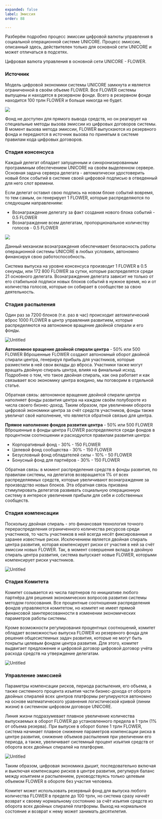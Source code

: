 ```yaml
---
expanded: false
label: Эмиссия
order: 88

---
```

Разберём подробно процесс эмиссии цифровой валюты управления в социальной операционной системе UNICORE. Процесс эмиссии, описанный здесь, действителен только для основной сети UNICORE и может отличаться в подсетях. 

Цифровая валюта управления в основной сети UNICORE - FLOWER.

### Источник

Модель цифровой экономики системы UNICORE замкнута и является ограниченной в своём объеме FLOWER. Все FLOWER системы выпущены и находятся в резервном фонде. Всего в резервном фонде находится 100 трлн FLOWER и больше никогда не будет. 

![](https://s3-us-west-2.amazonaws.com/secure.notion-static.com/216f7433-8eca-42ca-9734-e2258d119212/Untitled.png)

Фонд не доступен для прямого вывода средств, но он реагирует на специальные методы вызова эмиссии из цифровых договоров системы. В момент вызова метода эмиссии, FLOWER выпускаются из резервного фонда и передаются в источник вызова по принятым в системе правилам кода цифровых договоров. 

### Стадия консенсуса
Каждый делегат обладает запущенным и синхронизированным программным обеспечением UNICORE на своём выделенном сервере. Основная задача сервера делегата - автоматически удостоверить новый блок событий в системе своей цифровой подписью в отведенный для него слот времени. 

Если делегат оставил свою подпись на новом блоке событий вовремя, то тем самым, он генерирует 1 FLOWER, которые распределяются по следующим направлениям:

- Вознаграждение делегату за факт создания нового блока событий - 0.5 FLOWER
- Вознаграждение всем делегатам, пропорциональное количеству голосов - 0.5 FLOWER

![](https://s3-us-west-2.amazonaws.com/secure.notion-static.com/d9f48b27-24e2-48ff-83e4-af10add3345c/Untitled.png)

Данный механизм вознаграждения обеспечивает безопасность работы операционной системы UNICORE в любых условиях, автономно финансируя свою работоспособность. 

Система выпуска на уровне консенсуса производит 1 FLOWER в 0.5 секунды, или 172 800 FLOWER за сутки, которые распределятся среди 21 основного делегата. Вознаграждение делегата зависит не только от его стабильной подписи новых блоков событий в нужное время, но и от количества голосов, которые он собирает в сообществе за свою деятельность. 

  

### Стадия распыления

Один раз за 7200 блоков (т.е. раз в час) происходит автоматический вброс 1000 FLOWER в центр управления развитием, которые распределяются на автономное вращение двойной спирали и его фонды. 

![Untitled](https://s3-us-west-2.amazonaws.com/secure.notion-static.com/40bbdece-2356-4d42-a703-ffa07de8e74a/Untitled.png)

**Автономное вращение двойной спирали центра** - 50% или 500 FLOWER
Вброшенные FLOWER создают автономный оборот двойной спирали центра, генерируя прибыль для участников, которые разместили в ней свои вклады до вброса. Участники также могут вращать двойную спираль центра, влияя на финальный исход. Подробнее о том, что такое двойная спираль, как она работает и как связывает всю экономику центра воедино, мы поговорим в отдельной статье. 

Обратная связь: автономное вращение двойной спирали центра наполняет фонды развития центра на каждом своём полубороте из числа своего бизнес-доход. Таким образом, при увеличении оборота цифровой экономики центра за счёт средств участников, фонды также увеличат своё наполнение, что является обратной связью для центра. 

**Прямое наполнение фондов развития центра** - 50% или 500 FLOWER
Вброшенные в фонды центра FLOWER распределяются среди фондов в процентном соотношении и расходуются правилам развития центра:

- Корпоративный фонд - 30% - 150 FLOWER
- Целевой фонд сообщества - 30% - 150 FLOWER
- Безусловный фонд обладателей силы - 10% - 50 FLOWER
- Бонусный фонд для партнёров - 30% - 150 FLOWER

Обратная связь: в момент распределения средств в фонды развития, по правилам системы, на делегатов возвращается 1% от всех распределяемых средств, которые увеличивают вознаграждение за производство новых блоков. Эта обратная связь призвана стимулировать делегатов развивать социальную операционную систему в интересе увеличения прибыли для себя и собственных сообществ. 

### Стадия компенсации

Поскольку двойная спираль - это финансовая технология точного перераспределения ограниченного количества ресурсов среди участников, то часть участников в ней всегда несёт фиксированные и заранее известные риски. Исключением является двойная спираль центра развития, которая компенсирует риски от участия в ней за счёт эмиссии новых FLOWER. Так, в момент совершения вклада в двойную спираль центра развития, система выпускает новые FLOWER, которыми компенсирует риски участников.

![Untitled](https://s3-us-west-2.amazonaws.com/secure.notion-static.com/65c16baf-8929-4f61-8056-0c1138a9128a/Untitled.png)

### Стадия Комитета

Комитет созывается из числа партнеров по инициативе любого партнёра для решения экономических вопросов развития системы методом голосования. Все процентные соотношения распределения фондов управляются комитетом, но комитет не имеет прямой финансовой заинтересованности в изменении экономических параметров работы системы. 

Кроме возможности регулирования процентных соотношений, комитет обладает возможностью выпуска FLOWER из резервного фонда для решения общесистемных задач развития, которые не могут быть покрыты целевым фондом центра развития. Для этого, комитет выдвигает предложение и цифровой договор цифровой договор учёта расхода средств на утверждение делегатам. 

![Untitled](https://s3-us-west-2.amazonaws.com/secure.notion-static.com/7e066eaa-fce4-44e2-b6b5-be5224b5717b/Untitled.png)

### Управление эмиссией

Параметры компенсации рисков, периода распыления, его объема, а также системного процента изъятия части бизнес-дохода от оборота двойных спиралей всех центров платформы регулируются автономно на основе математического уравнения логистической кривой (линии жизни) в системном цифровом договоре UNICORE.

Линия жизни подразумевает плавное увеличение количества выпускаемых в оборот FLOWER до установленного предела в 1 трлн (1% от объема резерва). При выпуске в оборот более 1 трлн FLOWER, система начинает плавное снижение параметров компенсации риска в центре развития, снижение объемов распыления при увеличении его периода, а также, увеличивает системный процент изъятия средств от оборота всех двойных спиралей на платформе. 

![Untitled](https://s3-us-west-2.amazonaws.com/secure.notion-static.com/0cad0ccc-3be2-4cf2-9659-17870e9e5a5f/Untitled.png)

Таким образом, цифровая экономика дышит, последовательно включая и выключая компенсацию рисков в центре развития, регулируя баланс между изъятием и распылением, руководствуясь только целевым объемом FLOWER в обороте без участия человека. 

Комитет может использовать резервный фонд для выпуска любого количества FLOWER в пределе до 100 трлн, но система сразу начнёт возврат к своему нормальному состоянию за счёт изъятия средств из оборота всех двойных спиралей платформы. Выход на нормальное состояние и возврат к нему может занимать десятилетия.
